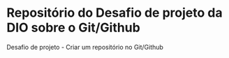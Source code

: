 # Repositório do Desafio de projeto da DIO sobre o Git/Github
Desafio de projeto - Criar um repositório no Git/Github
